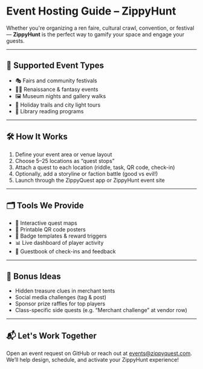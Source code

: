# Event Hosting Guide – ZippyHunt

Whether you're organizing a ren faire, cultural crawl, convention, or festival — **ZippyHunt** is the perfect way to gamify your space and engage your guests.

---

## 🎉 Supported Event Types

- 🎭 Fairs and community festivals
- 🧙‍♀️ Renaissance & fantasy events
- 🖼️ Museum nights and gallery walks
- 🎄 Holiday trails and city light tours
- 🏫 Library reading programs

---

## 🛠️ How It Works

1. Define your event area or venue layout
2. Choose 5–25 locations as “quest stops”
3. Attach a quest to each location (riddle, task, QR code, check-in)
4. Optionally, add a storyline or faction battle (good vs evil!)
5. Launch through the ZippyQuest app or ZippyHunt event site

---

## 🗂️ Tools We Provide

- 📍 Interactive quest maps
- 📄 Printable QR code posters
- 🏅 Badge templates & reward triggers
- 📊 Live dashboard of player activity
- 🧾 Guestbook of check-ins and feedback

---

## 🎯 Bonus Ideas

- Hidden treasure clues in merchant tents
- Social media challenges (tag & post)
- Sponsor prize raffles for top players
- Class-specific side quests (e.g. “Merchant challenge” at vendor row)

---

## 📬 Let's Work Together

Open an event request on GitHub or reach out at [events@zippyquest.com](mailto:events@zippyquest.com). We’ll help design, schedule, and activate your ZippyHunt experience!
